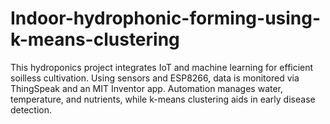 # Indoor-hydrophonic-forming-using-k-means-clustering
This hydroponics project integrates IoT and machine learning for efficient soilless cultivation. Using sensors and ESP8266, data is monitored via ThingSpeak and an MIT  Inventor app. Automation manages water, temperature, and nutrients, while k-means clustering aids in early disease detection.
